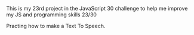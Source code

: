 This is my 23rd project in the JavaScript 30 challenge to help me improve my JS and programming skills 23/30

Practing how to make a Text To Speech.
